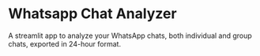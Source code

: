 # Whatsapp Chat Analyzer
A streamlit app to analyze your WhatsApp chats, both individual and group chats, exported in 24-hour format.
